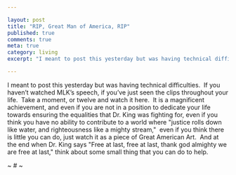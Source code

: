 ```yaml
---

layout: post
title: "RIP, Great Man of America, RIP"
published: true
comments: true
meta: true
category: living
excerpt: "I meant to post this yesterday but was having technical difficulties.  If you haven’t watched MLK’s speech, if you’ve just seen the clips throughout your life.  Take a moment, or twelve and watch it here.  It is a magnificent achievement, and even if you are not in a position to dedicate your life towards ensuring the equalities that Dr. King was fighting for, even if you think you have no ability to contribute to a world where 'justice rolls down like water, and righteousness like a mighty stream,'  even if you think there is little you can do, just watch it as a piece of Great American Art.  And at the end when Dr. King says 'Free at last, free at last, thank god almighty we are free at last,' think about some small thing that you can do to help."

---
```


I meant to post this yesterday but was having technical difficulties.  If you haven’t watched MLK’s speech, if you’ve just seen the clips throughout your life.  Take a moment, or twelve and watch it here.  It is a magnificent achievement, and even if you are not in a position to dedicate your life towards ensuring the equalities that Dr. King was fighting for, even if you think you have no ability to contribute to a world where "justice rolls down like water, and righteousness like a mighty stream,"  even if you think there is little you can do, just watch it as a piece of Great American Art.  And at the end when Dr. King says "Free at last, free at last, thank god almighty we are free at last," think about some small thing that you can do to help.

~ # ~